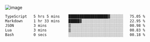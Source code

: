![image](https://github-profile-trophy.vercel.app/?username=CMOISDEAD&theme=oldie&row=1&no-frame=true&no-bg=true&margin-w=15&margin-h=15)
<!--START_SECTION:waka-->

```txt
TypeScript   5 hrs 5 mins    ██████████████████▓░░░░░░   75.05 %
Markdown     1 hr 33 mins    █████▓░░░░░░░░░░░░░░░░░░░   22.95 %
JSON         3 mins          ▒░░░░░░░░░░░░░░░░░░░░░░░░   00.98 %
Lua          3 mins          ▒░░░░░░░░░░░░░░░░░░░░░░░░   00.83 %
Bash         0 secs          ░░░░░░░░░░░░░░░░░░░░░░░░░   00.18 %
```

<!--END_SECTION:waka--> 
